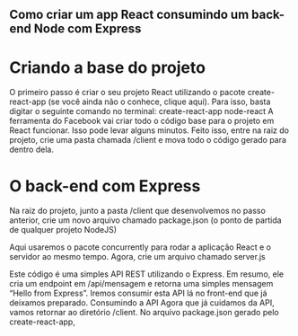 ## Como criar um app React consumindo um back-end Node com Express


# Criando a base do projeto
O primeiro passo é criar o seu projeto React utilizando o pacote create-react-app (se você ainda não o conhece, clique aqui). Para isso, basta digitar o seguinte comando no terminal:
create-react-app node-react
A ferramenta do Facebook vai criar todo o código base para o projeto em React funcionar. Isso pode levar alguns minutos. Feito isso, entre na raiz do projeto, crie uma pasta chamada /client e mova todo o código gerado para dentro dela.

# O back-end com Express
Na raiz do projeto, junto a pasta /client que desenvolvemos no passo anterior, crie um novo arquivo chamado package.json (o ponto de partida de qualquer projeto NodeJS)

Aqui usaremos o pacote concurrently para rodar a aplicação React e o servidor ao mesmo tempo. Agora, crie um arquivo chamado server.js


Este código é uma simples API REST utilizando o Express. Em resumo, ele cria um endpoint em /api/mensagem e retorna uma simples mensagem “Hello from Express”. Iremos consumir esta API lá no front-end que já deixamos preparado.
Consumindo a API
Agora que já cuidamos da API, vamos retornar ao diretório /client. No arquivo package.json gerado pelo create-react-app,
